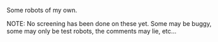 Some robots of my own. 

NOTE: No screening has been done on these yet. Some may be buggy, some may only be test robots, the comments may lie, etc...
